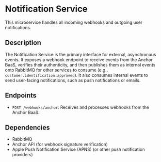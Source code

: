 # Notification Service

This microservice handles all incoming webhooks and outgoing user notifications.

## Description

The Notification Service is the primary interface for external, asynchronous events. It exposes a webhook endpoint to receive events from the Anchor BaaS, verifies their authenticity, and then publishes them as internal events onto RabbitMQ for other services to consume (e.g., `customer.identification.approved`). It also consumes internal events to send user-facing notifications, such as push notifications or emails.

## Endpoints

- `POST /webhooks/anchor`: Receives and processes webhooks from the Anchor BaaS.

## Dependencies

- RabbitMQ
- Anchor API (for webhook signature verification)
- Apple Push Notification Service (APNS) (or other push notification providers)